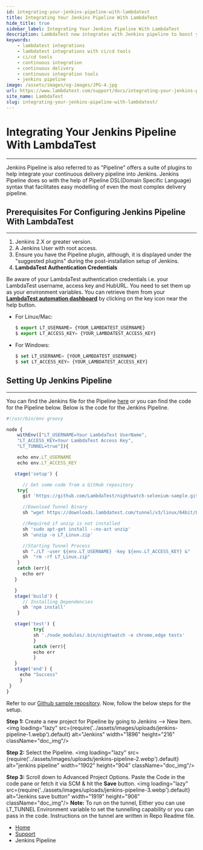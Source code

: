 ```yaml
---
id: integrating-your-jenkins-pipeline-with-lambdatest
title: Integrating Your Jenkins Pipeline With LambdaTest
hide_title: true
sidebar_label: Integrating Your Jenkins Pipeline With LambdaTest 
description: LambdaTest now integrates with Jenkins pipeline to boost your go-to market delivery. Perform automated cross browser testing with LambdaTest to ensure your development code renders seamlessly through an online Selenium grid providing 10000+ real browsers running through machines.
keywords:
    - lambdatest integrations
    - lambdatest integrations with ci/cd tools
    - ci/cd tools
    - continuous integration
    - continuous delivery
    - continuous integration tools
    - jenkins pipeline 
image: /assets/images/og-images/JPG-4.jpg
url: https://www.lambdatest.com/support/docs/integrating-your-jenkins-pipeline-with-lambdatest/
site_name: LambdaTest
slug: integrating-your-jenkins-pipeline-with-lambdatest/
---
```


<script type="application/ld+json"
      dangerouslySetInnerHTML={{ __html: JSON.stringify({
       "@context": "https://schema.org",
        "@type": "BreadcrumbList",
        "itemListElement": [{
          "@type": "ListItem",
          "position": 1,
          "name": "LambdaTest",
          "item": "https://www.lambdatest.com"
        },{
          "@type": "ListItem",
          "position": 2,
          "name": "Support",
          "item": "https://www.lambdatest.com/support/docs/"
        },{
          "@type": "ListItem",
          "position": 3,
          "name": "Jenkins Pipeline",
          "item": "https://www.lambdatest.com/support/docs/integrating-your-jenkins-pipeline-with-lambdatest/"
        }]
      })
    }}
></script>

# Integrating Your Jenkins Pipeline With LambdaTest 

* * *

Jenkins Pipeline is also referred to as "Pipeline" offers a suite of plugins to help integrate your continuous delivery pipeline into Jenkins. Jenkins Pipeline does so with the help of Pipeline DSL(Domain Specific Language) syntax that facilitates easy modelling of even the most complex delivery pipeline.

## Prerequisites For Configuring Jenkins Pipeline With LambdaTest

* * *

1.  Jenkins 2.X or greater version.
2.  A Jenkins User with root access.
3.  Ensure you have the Pipeline plugin, although, it is displayed under the "suggested plugins" during the post-installation setup of Jenkins.
4.  **LambdaTest Authentication Credentials**

Be aware of your LambdaTest authentication credentials i.e. your LambdaTest username, access key and HubURL. You need to set them up as your environment variables. You can retrieve them from your **[LambdaTest automation dashboard](https://automation.lambdatest.com)** by clicking on the key icon near the help button.

*   For Linux/Mac:

    ```javascript
    $ export LT_USERNAME= {YOUR_LAMBDATEST_USERNAME}
    $ export LT_ACCESS_KEY= {YOUR_LAMBDATEST_ACCESS_KEY}
    ```

*   For Windows:

    ```javascript
    $ set LT_USERNAME= {YOUR_LAMBDATEST_USERNAME}
    $ set LT_ACCESS_KEY= {YOUR_LAMBDATEST_ACCESS_KEY}
    ```

## Setting Up Jenkins Pipeline

* * *

You can find the Jenkins file for the Pipeline [here](https://github.com/LambdaTest/nightwatch-selenium-sample/blob/master/Jenkinsfile) or you can find the code for the Pipeline below. Below is the code for the Jenkins Pipeline.

```javascript
#!/usr/bin/env groovy

node {
    withEnv(["LT_USERNAME=Your LambdaTest UserName",
    "LT_ACCESS_KEY=Your LambdaTest Access Key",
    "LT_TUNNEL=true"]){

    echo env.LT_USERNAME
    echo env.LT_ACCESS_KEY 

   stage('setup') { 

      // Get some code from a GitHub repository
    try{
      git 'https://github.com/LambdaTest/nightwatch-selenium-sample.git'

      //Download Tunnel Binary
      sh "wget https://downloads.lambdatest.com/tunnel/v3/linux/64bit/LT_Linux.zip"

      //Required if unzip is not installed
      sh 'sudo apt-get install --no-act unzip'
      sh 'unzip -o LT_Linux.zip'

      //Starting Tunnel Process 
      sh "./LT -user ${env.LT_USERNAME} -key ${env.LT_ACCESS_KEY} &"
      sh  "rm -rf LT_Linux.zip"
    }
    catch (err){
      echo err
   }

   }
   stage('build') {
      // Installing Dependencies
      sh 'npm install'
    }

   stage('test') {
          try{
          sh './node_modules/.bin/nightwatch -e chrome,edge tests'
          }
          catch (err){
          echo err
          }  
   }
   stage('end') {  
     echo "Success" 
     }
 }
}
```

Refer to our [Github sample repository](https://github.com/LambdaTest/nightwatch-selenium-sample). Now, follow the below steps for the setup. 

**Step 1:** Create a new project for Pipeline by going to Jenkins --> New Item. <img loading="lazy" src={require('../assets/images/uploads/jenkins-pipeline-1.webp').default} alt="Jenkins" width="1896" height="216" className="doc_img"/>

 **Step 2:** Select the Pipeline.
  <img loading="lazy" src={require('../assets/images/uploads/jenkins-pipeline-2.webp').default} alt="jenkins pipeline" width="1902" height="904" className="doc_img"/> 
  
  **Step 3:** Scroll down to Advanced Project Options. Paste the Code in the code pane or fetch it via SCM & hit the **Save** button. <img loading="lazy" src={require('../assets/images/uploads/jenkins-pipeline-3.webp').default} alt="Jenkins save button" width="1919" height="906" className="doc_img"/>
   **Note:** To run on the tunnel, Either you can use LT_TUNNEL Environment variable to set the tunnelling capability or you can pass in the code. Instructions on the tunnel are written in Repo Readme file.

<nav aria-label="breadcrumbs">
  <ul className="breadcrumbs">
    <li className="breadcrumbs__item">
      <a className="breadcrumbs__link" href="https://www.lambdatest.com">
        Home
      </a>
    </li>
    <li className="breadcrumbs__item">
      <a className="breadcrumbs__link" target="_self" href="https://www.lambdatest.com/support/docs/">
        Support
      </a>
    </li>
    <li className="breadcrumbs__item breadcrumbs__item--active">
      <span className="breadcrumbs__link">
        Jenkins Pipeline
      </span>
    </li>
  </ul>
</nav>